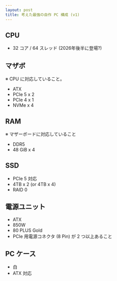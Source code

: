 ```yaml
---
layout: post
title: 考えた最強の自作 PC 構成 (v1)
---
```


## CPU
- 32 コア / 64 スレッド (2026年後半に登場?)

## マザボ
※ CPU に対応していること。

- ATX
- PCIe 5 x 2
- PCIe 4 x 1
- NVMe x 4

## RAM
※ マザーボードに対応していること

- DDR5
- 48 GiB x 4

## SSD
- PCIe 5 対応
- 4TB x 2 (or 4TB x 4)
- RAID 0

## 電源ユニット
- ATX
- 850W
- 80 PLUS Gold
- PCIe 用電源コネクタ (8 Pin) が 2 つ以上あること

## PC ケース
- 白
- ATX 対応

